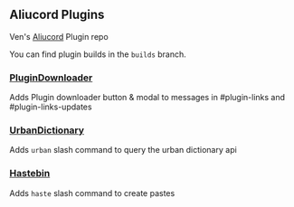 ## Aliucord Plugins

Ven's [Aliucord](https://github.com/Aliucord) Plugin repo

You can find plugin builds in the `builds` branch.

### [PluginDownloader](https://github.com/Vendicated/AliucordPlugins/blob/builds/PluginDownloader.zip?raw=true)

Adds Plugin downloader button & modal to messages in #plugin-links and #plugin-links-updates

### [UrbanDictionary](https://github.com/Vendicated/AliucordPlugins/blob/builds/UrbanDictionary.zip?raw=true)

Adds `urban` slash command to query the urban dictionary api

### [Hastebin](https://github.com/Vendicated/AliucordPlugins/blob/builds/Hastebin.zip?raw=true)

Adds `haste` slash command to create pastes

